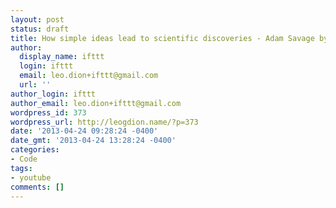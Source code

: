```yaml
---
layout: post
status: draft
title: How simple ideas lead to scientific discoveries - Adam Savage by TEDEducation
author:
  display_name: ifttt
  login: ifttt
  email: leo.dion+ifttt@gmail.com
  url: ''
author_login: ifttt
author_email: leo.dion+ifttt@gmail.com
wordpress_id: 373
wordpress_url: http://leogdion.name/?p=373
date: '2013-04-24 09:28:24 -0400'
date_gmt: '2013-04-24 13:28:24 -0400'
categories:
- Code
tags:
- youtube
comments: []
---
```


